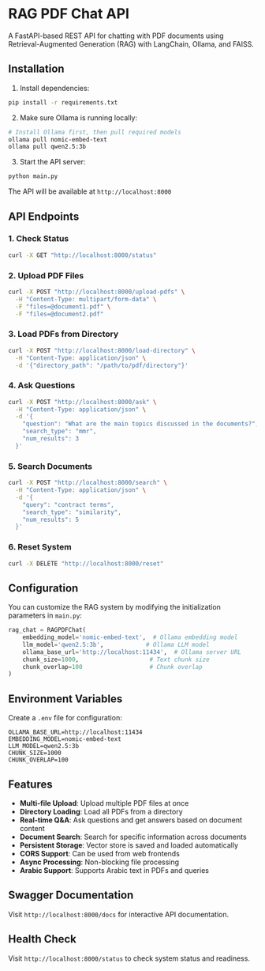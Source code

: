 # RAG PDF Chat API

A FastAPI-based REST API for chatting with PDF documents using Retrieval-Augmented Generation (RAG) with LangChain, Ollama, and FAISS.

## Installation

1. Install dependencies:
```bash
pip install -r requirements.txt
```

2. Make sure Ollama is running locally:
```bash
# Install Ollama first, then pull required models
ollama pull nomic-embed-text
ollama pull qwen2.5:3b
```

3. Start the API server:
```bash
python main.py
```

The API will be available at `http://localhost:8000`

## API Endpoints

### 1. Check Status
```bash
curl -X GET "http://localhost:8000/status"
```

### 2. Upload PDF Files
```bash
curl -X POST "http://localhost:8000/upload-pdfs" \
  -H "Content-Type: multipart/form-data" \
  -F "files=@document1.pdf" \
  -F "files=@document2.pdf"
```

### 3. Load PDFs from Directory
```bash
curl -X POST "http://localhost:8000/load-directory" \
  -H "Content-Type: application/json" \
  -d '{"directory_path": "/path/to/pdf/directory"}'
```

### 4. Ask Questions
```bash
curl -X POST "http://localhost:8000/ask" \
  -H "Content-Type: application/json" \
  -d '{
    "question": "What are the main topics discussed in the documents?",
    "search_type": "mmr",
    "num_results": 3
  }'
```

### 5. Search Documents
```bash
curl -X POST "http://localhost:8000/search" \
  -H "Content-Type: application/json" \
  -d '{
    "query": "contract terms",
    "search_type": "similarity",
    "num_results": 5
  }'
```

### 6. Reset System
```bash
curl -X DELETE "http://localhost:8000/reset"
```
  

## Configuration

You can customize the RAG system by modifying the initialization parameters in `main.py`:

```python
rag_chat = RAGPDFChat(
    embedding_model='nomic-embed-text',  # Ollama embedding model
    llm_model='qwen2.5:3b',            # Ollama LLM model
    ollama_base_url='http://localhost:11434',  # Ollama server URL
    chunk_size=1000,                    # Text chunk size
    chunk_overlap=100                   # Chunk overlap
)
```

## Environment Variables

Create a `.env` file for configuration:
```env
OLLAMA_BASE_URL=http://localhost:11434
EMBEDDING_MODEL=nomic-embed-text
LLM_MODEL=qwen2.5:3b
CHUNK_SIZE=1000
CHUNK_OVERLAP=100
```

## Features

- **Multi-file Upload**: Upload multiple PDF files at once
- **Directory Loading**: Load all PDFs from a directory
- **Real-time Q&A**: Ask questions and get answers based on document content
- **Document Search**: Search for specific information across documents
- **Persistent Storage**: Vector store is saved and loaded automatically
- **CORS Support**: Can be used from web frontends
- **Async Processing**: Non-blocking file processing
- **Arabic Support**: Supports Arabic text in PDFs and queries

## Swagger Documentation

Visit `http://localhost:8000/docs` for interactive API documentation.

## Health Check

Visit `http://localhost:8000/status` to check system status and readiness.